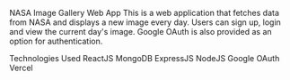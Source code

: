 NASA Image Gallery Web App
This is a web application that fetches data from NASA and displays a new image every day. Users can sign up, login and view the current day's image. Google OAuth is also provided as an option for authentication.

Technologies Used
ReactJS
MongoDB
ExpressJS
NodeJS
Google OAuth
Vercel
